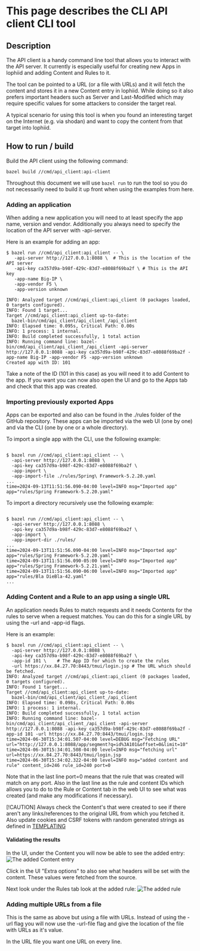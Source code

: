 # This page describes the CLI API client CLI tool

## Description
The API client is a handy command line tool that allows you to interact with the
API server. It currently is especially useful for creating new Apps in lophiid
and adding Content and Rules to it.

The tool can be pointed to a URL (or a file with URLs) and it will fetch
the content and stores it in a new Content entry in lophiid. While doing
so it also prefers important headers such as Server and Last-Modified
which may require specific values for some attackers to consider the
target real.

A typical scenario for using this tool is when you found an interesting target
on the Internet (e.g. via shodan) and want to copy the content from that target
into lophiid.

## How to run / build

Build the API client using the following command:
```shell
bazel build //cmd/api_client:api-client
```

Throughout this document we will use ```bazel run``` to run the tool so you do
not necessarily need to build it up front when using the examples from here.

### Adding an application

When adding a new application you will need to at least specify the app name,
version and vendor. Additionally you always need to specify the location of the
API server with -api-server.

Here is an example for adding an app:

```shell
$ bazel run //cmd/api_client:api_client -- \
   -api-server http://127.0.0.1:8088 \  # This is the location of the API server
   -api-key ca357d9a-b98f-429c-83d7-e8088f69ba2f \ # This is the API key
   -app-name Big-IP \
   -app-vendor F5 \
   -app-version unknown

INFO: Analyzed target //cmd/api_client:api_client (0 packages loaded, 0 targets configured).
INFO: Found 1 target...
Target //cmd/api_client:api_client up-to-date:
  bazel-bin/cmd/api_client/api_client_/api_client
INFO: Elapsed time: 0.095s, Critical Path: 0.00s
INFO: 1 process: 1 internal.
INFO: Build completed successfully, 1 total action
INFO: Running command line: bazel-bin/cmd/api_client/api_client_/api_client -api-server http://127.0.0.1:8088 -api-key ca357d9a-b98f-429c-83d7-e8088f69ba2f -app-name Big-IP -app-vendor F5 -app-version unknown
Created app with ID: 101
```

Take a note of the ID (101 in this case) as you will need it to add Content to
the app. If you want you can now also open the UI and go to the Apps tab and
check that this app was created.
### Importing previously exported Apps

Apps can be exported and also can be found in the ./rules folder of the GitHub
repository. These apps can be imported via the web UI (one by one) and via the
CLI (one by one or a whole directory).

To import a single app with the CLI, use the following example:

```shell

$ bazel run //cmd/api_client:api_client -- \
  -api-server http://127.0.0.1:8088 \
  -api-key ca357d9a-b98f-429c-83d7-e8088f69ba2f \
  -app-import \
  -app-import-file ./rules/Spring\ Framework-5.2.20.yaml
...
time=2024-09-13T11:51:56.090-04:00 level=INFO msg="Imported app" app="rules/Spring Framework-5.2.20.yaml"

```

To import a directory recursively use the following example:


```shell

$ bazel run //cmd/api_client:api_client -- \
  -api-server http://127.0.0.1:8088 \
  -api-key ca357d9a-b98f-429c-83d7-e8088f69ba2f \
  -app-import \
  -app-import-dir ./rules/
...
time=2024-09-13T11:51:56.090-04:00 level=INFO msg="Imported app" app="rules/Spring Framework-5.2.20.yaml"
time=2024-09-13T11:51:56.090-05:00 level=INFO msg="Imported app" app="rules/Spring Framework-5.2.21.yaml"
time=2024-09-13T11:51:56.090-06:00 level=INFO msg="Imported app" app="rules/Bla DieBla-42.yaml"
...

```

### Adding Content and a Rule to an app using a single URL

An application needs Rules to match requests and it needs Contents for the rules
to serve when a request matches. You can do this for a single URL by using the
-url and -app-id flags.

Here is an example:

```shell
$ bazel run //cmd/api_client:api_client -- \
  -api-server http://127.0.0.1:8088 \
  -api-key ca357d9a-b98f-429c-83d7-e8088f69ba2f \
  -app-id 101 \    # The App ID for which to create the rules
  -url https://xx.84.27.70:8443/tmui/login.jsp # The URL which should be fetched.
INFO: Analyzed target //cmd/api_client:api_client (0 packages loaded, 0 targets configured).
INFO: Found 1 target...
Target //cmd/api_client:api_client up-to-date:
  bazel-bin/cmd/api_client/api_client_/api_client
INFO: Elapsed time: 0.098s, Critical Path: 0.00s
INFO: 1 process: 1 internal.
INFO: Build completed successfully, 1 total action
INFO: Running command line: bazel-bin/cmd/api_client/api_client_/api_client -api-server http://127.0.0.1:8088 -api-key ca357d9a-b98f-429c-83d7-e8088f69ba2f -app-id 101 -url https://xx.84.27.70:8443/tmui/login.jsp
time=2024-06-30T15:34:01.507-04:00 level=DEBUG msg="Fetching URL" url="http://127.0.0.1:8088/app/segment?q=id%3A101&offset=0&limit=10"
time=2024-06-30T15:34:01.508-04:00 level=INFO msg="fetching url" url=https://xx.84.27.70:8443/tmui/login.jsp
time=2024-06-30T15:34:02.322-04:00 level=INFO msg="added content and rule" content_id=246 rule_id=240 port=0
```

Note that in the last line port=0 means that the rule that was created will
match on any port. Also in the last line as the rule and content IDs which
allows you to do to the Rule or Content tab in the web UI to see what was
created (and make any modifications if necessary).

[!CAUTION]
Always check the Content's that were created to see if there aren't any links/references to the original URL from which you fetched it. Also update cookies and CSRF tokens with random generated strings as defined in [TEMPLATING](./TEMPLATING.md)


#### Validating the results

In the UI, under the Content you will now be able to see the added entry:
![The added Content entry](https://github.com/mrheinen/lophiid/blob/main/images/content-show-cli-result.png?raw=true)

Click in the UI "Extra options" to also see what headers will be set with the content. These values were fetched from the source.

Next look under the Rules tab look at the added rule:
![The added rule](https://github.com/mrheinen/lophiid/blob/main/images/rule-added-via-cli.png?raw=true)

### Adding multiple URLs from a file

This is the same as above but using a file with URLs. Instead of using the -url
flag you will now use the -url-file flag and give the location of the file with
URLs as it's value.

In the URL file you want one URL on every line.
